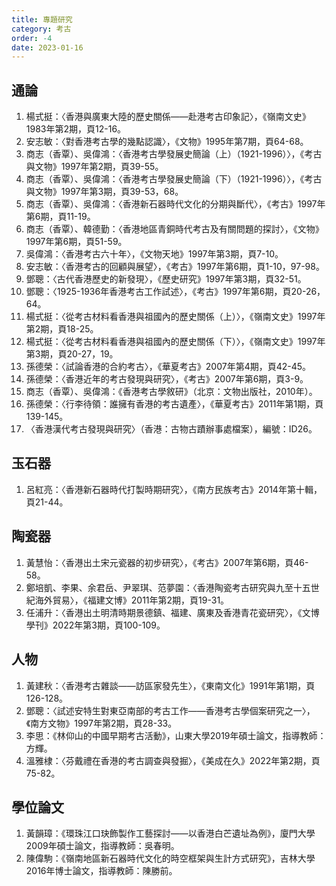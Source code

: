 ```yaml
---
title: 專題研究
category: 考古
order: -4
date: 2023-01-16
---
```

## 通論
1. 楊式挺：〈香港與廣東大陸的歷史關係——赴港考古印象記〉，《嶺南文史》1983年第2期，頁12-16。
2. 安志敏：〈對香港考古學的幾點認識〉，《文物》1995年第7期，頁64-68。
3. 商志（香覃）、吳偉鴻：〈香港考古學發展史簡論（上）（1921-1996）〉，《考古與文物》1997年第2期，頁39-55。
4. 商志（香覃）、吳偉鴻：〈香港考古學發展史簡論（下）（1921-1996）〉，《考古與文物》1997年第3期，頁39-53，68。
5. 商志（香覃）、吳偉鴻：〈香港新石器時代文化的分期與斷代〉，《考古》1997年第6期，頁11-19。
6. 商志（香覃）、韓德勤：〈香港地區青銅時代考古及有關問題的探討〉，《文物》1997年第6期，頁51-59。
7.  吳偉鴻：〈香港考古六十年〉，《文物天地》1997年第3期，頁7-10。
8.  安志敏：〈香港考古的回顧與展望〉，《考古》1997年第6期，頁1-10，97-98。
9.  鄧聰：〈古代香港歷史的新發現〉，《歷史研究》1997年第3期，頁32-51。
10. 鄧聰：〈1925-1936年香港考古工作試述〉，《考古》1997年第6期，頁20-26，64。
11. 楊式挺：〈從考古材料看香港與祖國內的歷史關係（上）〉，《嶺南文史》1997年第2期，頁18-25。
12. 楊式挺：〈從考古材料看香港與祖國內的歷史關係（下）〉，《嶺南文史》1997年第3期，頁20-27，19。
13. 孫德榮：〈試論香港的合約考古〉，《華夏考古》2007年第4期，頁42-45。
14. 孫德榮：〈香港近年的考古發現與研究〉，《考古》2007年第6期，頁3-9。
15. 商志（香覃）、吳偉鴻：《香港考古學敘研》（北京：文物出版社，2010年）。
16. 孫德榮：〈行李待領：誰擁有香港的考古遺產〉，《華夏考古》2011年第1期，頁139-145。
17. 〈香港漢代考古發現與研究〉（香港：古物古蹟辦事處檔案），編號：ID26。
## 玉石器
1. 呂紅亮：〈香港新石器時代打製時期研究〉，《南方民族考古》2014年第十輯，頁21-44。
## 陶瓷器
1. 黃慧怡：〈香港出土宋元瓷器的初步研究〉，《考古》2007年第6期，頁46-58。
2. 鄭培凱、李果、余君岳、尹翠琪、范夢園：〈香港陶瓷考古研究與九至十五世紀海外貿易〉，《福建文博》2011年第2期，頁19-31。
3. 任浦升：〈香港出土明清時期景德鎮、福建、廣東及香港青花瓷研究〉，《文博學刊》2022年第3期，頁100-109。
## 人物
1. 黃建秋：〈香港考古雜談——訪區家發先生〉，《東南文化》1991年第1期，頁126-128。
2. 鄧聰：〈試述安特生對東亞南部的考古工作——香港考古學個案研究之一〉，《南方文物》1997年第2期，頁28-33。
3. 李思：《林仰山的中國早期考古活動》，山東大學2019年碩士論文，指導教師：方輝。
4. 溫雅棣：〈芬戴禮在香港的考古調查與發掘〉，《美成在久》2022年第2期，頁75-82。
## 學位論文
1. 黃韻璋：《環珠江口玦飾製作工藝探討——以香港白芒遺址為例》，廈門大學2009年碩士論文，指導教師：吳春明。
2. 陳偉駒：《嶺南地區新石器時代文化的時空框架與生計方式研究》，吉林大學2016年博士論文，指導教師：陳勝前。